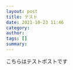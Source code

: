 ```yaml
---
layout: post
title: テスト
date: 2021-10-23 11:46
category: 
author: 
tags: []
summary: 
---
```


こちらはテストポストです
